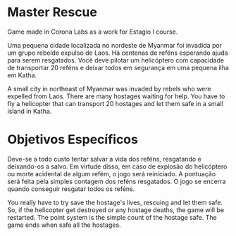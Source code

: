 # Master Rescue
Game made in Corona Labs as a work for Estagio I course.

Uma pequena cidade localizada no nordeste de Myanmar foi invadida por um grupo rebelde expulso de Laos. Há centenas de reféns esperando ajuda para serem resgatados. Você deve pilotar um helicóptero com capacidade de transportar 20 reféns e deixar todos em segurança em uma pequena ilha em Katha.

A small city in northeast of Myanmar was invaded by rebels who were expelled from Laos. There are many hostages waiting for help. You have to fly a helicopter that can transport 20 hostages and let them safe in a small island in Katha.

# Objetivos Específicos
Deve-se a todo custo tentar salvar a vida dos reféns, resgatando e deixando-os a salvo. Em virtude disso, em caso de explosão do helicóptero ou morte acidental de algum refém, o jogo será reiniciado. A pontuação será feita pela simples contagem dos reféns resgatados. O jogo se encerra quando conseguir resgatar todos os reféns.

You really have to try save the hostage's lives, rescuing and let them safe. So, if the helicopter get destroyed or any hostage deaths, the game will be restarted. The point system is the simple count of the hostage safe. The game ends when safe all the hostages.

